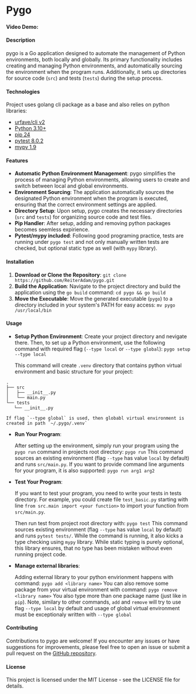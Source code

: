 # Pygo

#### Video Demo:  

#### Description

pygo is a Go application designed to automate the management of Python environments, both locally and globally. Its primary functionality includes creating and managing Python environments, and automatically sourcing the environment when the program runs. Additionally, it sets up directories for source code (`src`) and tests (`tests`) during the setup process.

#### Technologies
Project uses golang cli package as a base and also relies on python libraries:
- [urfave/cli v2](https://cli.urfave.org/)
- [Python 3.10+](https://www.python.org/)
- [pip 24](https://pypi.org/project/pip/)
- [pytest 8.0.2](https://docs.pytest.org/en/8.0.x/)
- [mypy 1.9](https://mypy-lang.org/)

#### Features

- **Automatic Python Environment Management**: pygo simplifies the process of managing Python environments, allowing users to create and switch between local and global environments.
- **Environment Sourcing**: The application automatically sources the designated Python environment when the program is executed, ensuring that the correct environment settings are applied.
- **Directory Setup**: Upon setup, pygo creates the necessary directories (`src` and `tests`) for organizing source code and test files.
- **Pip Handler**: After setup, adding and removing python packages becomes seemless expirience.
- **Pytest/mypy included**: Following good programing practice, tests are running under `pygo test` and not only manually written tests are checked, but optional static type as well (with `mypy` library).  


#### Installation

1. **Download or Clone the Repository**:
    `git clone https://github.com/ReiterAdam/pygo.git`
2. **Build the Application**:
    Navigate to the project directory and build the application using the `go build` command:
    `cd pygo && go build`
3. **Move the Executable**:
    Move the generated executable (`pygo`) to a directory included in your system's PATH for easy access:
    `mv pygo /usr/local/bin`

#### Usage

- **Setup Python Environment**:
  Create your project directory and nevigate there. Then, to set up a Python environment, use the following command with required flag (`--type local` or `--type global`):
    `pygo setup --type local`

    This command will create `.venv` directory that contains python virtual environment and basic structure for your project:
```
.  
├── src  
│   ├── __init__.py  
│   └── main.py  
└── tests  
   └── __init__.py
```
    If flag `--type global` is used, then globabl virtual environment is created in path `~/.pygo/.venv`

- **Run Your Program**:
    
    After setting up the environment, simply run your program using the `pygo run` command in projects root directory:
    `pygo run`
    This command sources an existing environment (flag `--type` has value `local` by default) and runs `src/main.py`. If you want to provide command line arguments for your program, it is also supported:
    `pygo run arg1 arg2`
    
- **Test Your Program**:
    
    If you want to test your program, you need to write your tests in tests directory.
    For example, you could create file `test_basic.py` starting with line `from src.main import <your function>` to import your function from `src/main.py`.
    
    Then run test from project root directory with:
    `pygo test`
    This command sources existing environment (flag `--type` has value `local` by default) and runs `pytest tests/`. 
    While the command is running, it also kicks a type checking using `mypy` library. While static typing is purely optional, this library ensures, that no type has been mistaken without even running project code. 

- **Manage external libraries**:
  
  Adding external library to your python envirionment happens with command: 
  `pygo add <library name>`
  You can also remove some package from your virtual environment with command:
  `pygo remove <library name>`
  You also type more than one package name (just like in `pip`). 
  Note, similary to other commands, `add` and `remove` will try to use flag `--type local` by default and usage of global virtual environment must be exceptionaly written with `--type global`



#### Contributing

Contributions to pygo are welcome! If you encounter any issues or have suggestions for improvements, please feel free to open an issue or submit a pull request on the [GitHub repository](https://github.com/ReiterAdam/pygo).

#### License

This project is licensed under the MIT License - see the LICENSE file for details.